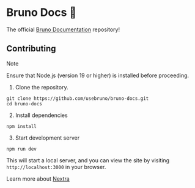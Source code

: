 # Bruno Docs 📝

The official [Bruno Documentation](https://docs.usebruno.com/) repository!

## Contributing

> [!NOTE]
> Ensure that Node.js (version 19 or higher) is installed before proceeding.

1. Clone the repository.
```
git clone https://github.com/usebruno/bruno-docs.git
cd bruno-docs
```
2. Install dependencies 
```console
npm install
```
3. Start development server
```console
npm run dev
```

This will start a local server, and you can view the site by visiting `http://localhost:3000` in your browser.

Learn more about [Nextra](https://nextra.site/)